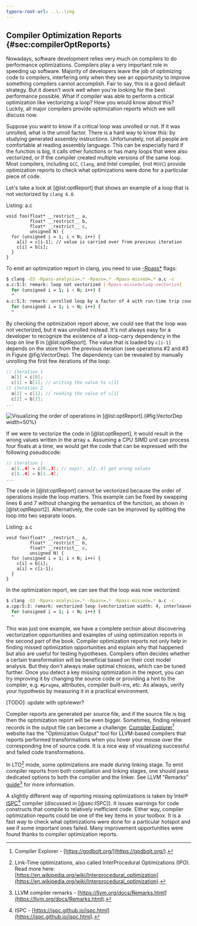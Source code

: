 ```yaml
---
typora-root-url: ..\..\img
---
```


## Compiler Optimization Reports {#sec:compilerOptReports}

Nowadays, software development relies very much on compilers to do performance optimizations. Compilers play a very important role in speeding up software. Majority of developers leave the job of optimizing code to compilers, interfering only when they see an opportunity to improve something compilers cannot accomplish. Fair to say, this is a good default strategy. But it doesn't work well when you're looking for the best performance possible. What if compiler was able to perform a critical optimization like vectorizing a loop? How you would know about this? Luckily, all major compilers provide optimization reports which we will discuss now.

Suppose you want to know if a critical loop was unrolled or not. If it was unrolled, what is the unroll factor. There is a hard way to know this: by studying generated assembly instructions. Unfortunately, not all people are comfortable at reading assembly language. This can be especially hard if the function is big, it calls other functions or has many loops that were also vectorized, or if the compiler created multiple versions of the same loop. Most compilers, including `GCC`, `Clang`, and Intel compiler, (not `MSVC`) provide optimization reports to check what optimizations were done for a particular piece of code.

Let's take a look at [@lst:optReport] that shows an example of a loop that is not vectorized by `clang 6.0`.

Listing: a.c

~~~~ {#lst:optReport .cpp .numberLines}
void foo(float* __restrict__ a, 
         float* __restrict__ b, 
         float* __restrict__ c,
         unsigned N) {
  for (unsigned i = 1; i < N; i++) {
    a[i] = c[i-1]; // value is carried over from previous iteration
    c[i] = b[i];
  }
}
~~~~~~~~~~~~~~~~~~~~~~~~~~~~~~~~~~~~~~~~~~~~~~~~~

To emit an optimization report in clang, you need to use [-Rpass*](https://llvm.org/docs/Vectorizers.html#diagnostics) flags:

```bash
$ clang -O3 -Rpass-analysis=.* -Rpass=.* -Rpass-missed=.* a.c -c
a.c:5:3: remark: loop not vectorized [-Rpass-missed=loop-vectorize]
  for (unsigned i = 1; i < N; i++) {
  ^
a.c:5:3: remark: unrolled loop by a factor of 4 with run-time trip count [-Rpass=loop-unroll]
  for (unsigned i = 1; i < N; i++) {
  ^
```

By checking the optimization report above, we could see that the loop was not vectorized, but it was unrolled instead. It's not always easy for a developer to recognize the existence of a loop-carry dependency in the loop on line 6 in [@lst:optReport]. The value that is loaded by `c[i-1]` depends on the store from the previous iteration (see operations #2 and #3 in Figure @fig:VectorDep). The dependency can be revealed by manually unrolling the first few iterations of the loop:

```cpp
// iteration 1
  a[1] = c[0];
  c[1] = b[1]; // writing the value to c[1]
// iteration 2
  a[2] = c[1]; // reading the value of c[1]
  c[2] = b[2];
...
```

![Visualizing the order of operations in [@lst:optReport].](../../img/perf-analysis/VectorDep.png){#fig:VectorDep width=50%}

If we were to vectorize the code in [@lst:optReport], it would result in the wrong values written in the array `a`. Assuming a CPU SIMD unit can process four floats at a time, we would get the code that can be expressed with the following pseudocode:

```cpp
// iteration 1
  a[1..4] = c[0..3]; // oops!, a[2..4] get wrong values
  c[1..4] = b[1..4]; 
...
```

The code in [@lst:optReport] cannot be vectorized because the order of operations inside the loop matters. This example can be fixed by swapping lines 6 and 7 without changing the semantics of the function, as shown in [@lst:optReport2]. Alternatively, the code can be improved by splitting the loop into two separate loops.

Listing: a.c

~~~~ {#lst:optReport2 .cpp .numberLines}
void foo(float* __restrict__ a, 
         float* __restrict__ b, 
         float* __restrict__ c,
         unsigned N) {
  for (unsigned i = 1; i < N; i++) {
    c[i] = b[i];
    a[i] = c[i-1];
  }
}
~~~~~~~~~~~~~~~~~~~~~~~~~~~~~~~~~~~~~~~~~~~~~~~~~

In the optimization report, we can see that the loop was now vectorized:

```bash
$ clang -O3 -Rpass-analysis=.* -Rpass=.* -Rpass-missed=.* a.c -c
a.cpp:5:3: remark: vectorized loop (vectorization width: 4, interleaved count: 2) [-Rpass=loop-vectorize]
  for (unsigned i = 1; i < N; i++) {
  ^
```

This was just one example, we have a complete section about discovering vectorization opportunities and examples of using optimization reports in the second part of the book. Compiler optimization reports not only help in finding missed optimization opportunities and explain why that happened but also are useful for testing hypotheses. Compilers often decides whether a certain transformation will be beneficial based on their cost model analysis. But they don't always make optimal choices, which can be tuned further. Once you detect a key missing optimization in the report, you can try improving it by changing the source code or providing a hint to the compiler, e.g. `#pragma`, attributes, compiler built-ins, etc. As always, verify your hypothesis by measuring it in a practical environment.

[TODO]: update with optviewer?

Compiler reports are generated per source file, and if the source file is big then the optimization report will be even bigger. Sometimes, finding relevant records in the output file can become a challenge. [Compiler Explorer](https://godbolt.org/)[^4] website has the "Optimization Output" tool for LLVM-based compilers that reports performed transformations when you hover your mouse over the corresponding line of source code. It is a nice way of visualizing successful and failed code transformations.

In LTO[^5] mode, some optimizations are made during linking stage. To emit compiler reports from both compilation and linking stages, one should pass dedicated options to both the compiler and the linker. See LLVM "Remarks" [guide](https://llvm.org/docs/Remarks.html)[^6] for more information. 

A slightly different way of reporting missing optimizations is taken by Intel® [ISPC](https://ispc.github.io/ispc.html)[^3] compiler (discussed in [@sec:ISPC]). It issues warnings for code constructs that compile to relatively inefficient code. Either way, compiler optimization reports could be one of the key items in your toolbox. It is a fast way to check what optimizations were done for a particular hotspot and see if some important ones failed. Many improvement opportunities were found thanks to compiler optimization reports.

[^1]: Using compiler optimization pragmas - [https://easyperf.net/blog/2017/11/09/Multiversioning_by_trip_counts](https://easyperf.net/blog/2017/11/09/Multiversioning_by_trip_counts).
[^3]: ISPC - [https://ispc.github.io/ispc.html](https://ispc.github.io/ispc.html).
[^4]: Compiler Explorer - [https://godbolt.org/](https://godbolt.org/).
[^5]: Link-Time optimizations, also called InterProcedural Optimizations (IPO). Read more here: [https://en.wikipedia.org/wiki/Interprocedural_optimization](https://en.wikipedia.org/wiki/Interprocedural_optimization).
[^6]: LLVM compiler remarks - [https://llvm.org/docs/Remarks.html](https://llvm.org/docs/Remarks.html).
